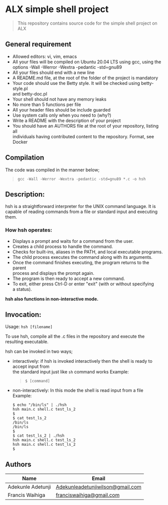 # ALX simple shell project
> This repository contains source code for the simple shell project on ALX

## General requirement
* Allowed editors: vi, vim, emacs
* All your files will be compiled on Ubuntu 20.04 LTS using gcc, using the\
options -Wall -Werror -Wextra -pedantic -std=gnu89
* All your files should end with a new line
* A README.md file, at the root of the folder of the project is mandatory
* Your code should use the Betty style. It will be checked using betty-style.pl\
and betty-doc.pl
* Your shell should not have any memory leaks
* No more than 5 functions per file
* All your header files should be include guarded
* Use system calls only when you need to (why?)
* Write a README with the description of your project
* You should have an AUTHORS file at the root of your repository, listing all\
individuals having contributed content to the repository. Format, see Docker

## Compilation
The code was compiled in the manner below;
> `gcc -Wall -Werror -Wextra -pedantic -std=gnu89 *.c -o hsh`

## Description:
hsh is a straightforward interpreter for the UNIX command language. It is\
capable of reading commands from a file or standard input and executing them.

### How hsh operates:
* Displays a prompt and waits for a command from the user.
* Creates a child process to handle the command.
* Checks for built-ins, aliases in the PATH, and local executable programs.
* The child process executes the command along with its arguments.
* Once the command finishes executing, the program returns to the parent\
process and displays the prompt again.
* The program is then ready to accept a new command.
* To exit, either press Ctrl-D or enter "exit" (with or without specifying\
a status).

**hsh also functions in non-interactive mode.**

## Invocation:
Usage: `hsh [filename]`

To use hsh, compile all the .c files in the repository and execute the\
resulting executable.

hsh can be invoked in two ways;
* interactively:
  if hsh is invoked interactively then the shell is ready to accept input from\
  the standard input just like `sh` command works
  Example:
  > `$ [command]`
* non-interactively:
  In this mode the shell is read input from a file
  Example:
  ```shell
  $ echo "/bin/ls" | ./hsh
  hsh main.c shell.c test_ls_2
  $
  $ cat test_ls_2
  /bin/ls
  /bin/ls
  $
  $ cat test_ls_2 | ./hsh
  hsh main.c shell.c test_ls_2
  hsh main.c shell.c test_ls_2
  $
  ```

## Authors
|Name|Email|
|----|-----|
|Adekunle Adetunji|Adekunleadetunjiwilson@gmail.com|
|Francis Waihiga|franciswaihiga@gmail.com|